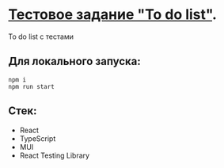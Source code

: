 # [Тестовое задание "To do list"](https://to-do-with-tests.vercel.app/).

To do list с тестами

## Для локального запуска:
```
npm i
npm run start
```

## Стек:

- React
- TypeScript
- MUI
- React Testing Library
